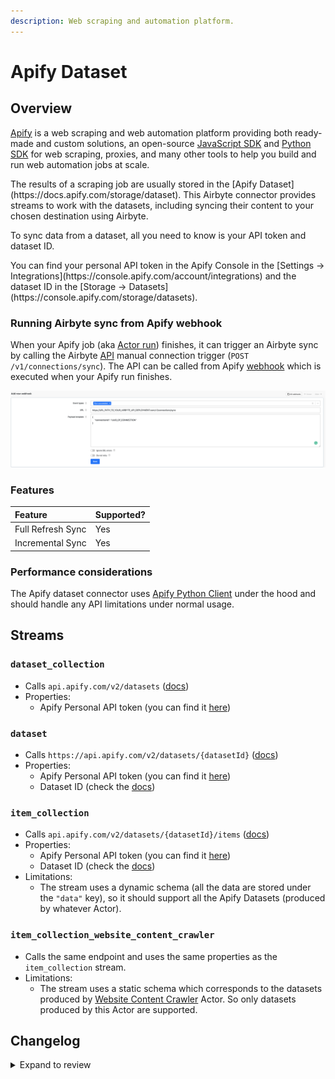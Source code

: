 ```yaml
---
description: Web scraping and automation platform.
---
```


# Apify Dataset

## Overview

[Apify](https://apify.com/) is a web scraping and web automation platform providing both ready-made and custom solutions, an open-source [JavaScript SDK](https://docs.apify.com/sdk/js/) and [Python SDK](https://docs.apify.com/sdk/python/) for web scraping, proxies, and many other tools to help you build and run web automation jobs at scale.

<FieldAnchor field="dataset_id">
The results of a scraping job are usually stored in the [Apify Dataset](https://docs.apify.com/storage/dataset). This Airbyte connector provides streams to work with the datasets, including syncing their content to your chosen destination using Airbyte.
</FieldAnchor>

To sync data from a dataset, all you need to know is your API token and dataset ID.

<FieldAnchor field="token">
You can find your personal API token in the Apify Console in the [Settings -> Integrations](https://console.apify.com/account/integrations) and the dataset ID in the [Storage -> Datasets](https://console.apify.com/storage/datasets).
</FieldAnchor>

### Running Airbyte sync from Apify webhook

When your Apify job (aka [Actor run](https://docs.apify.com/platform/actors/running)) finishes, it can trigger an Airbyte sync by calling the Airbyte [API](https://airbyte-public-api-docs.s3.us-east-2.amazonaws.com/rapidoc-api-docs.html#post-/v1/connections/sync) manual connection trigger (`POST /v1/connections/sync`). The API can be called from Apify [webhook](https://docs.apify.com/platform/integrations/webhooks) which is executed when your Apify run finishes.

![](../../.gitbook/assets/apify_trigger_airbyte_connection.png)

### Features

| Feature           | Supported? |
| :---------------- | :--------- |
| Full Refresh Sync | Yes        |
| Incremental Sync  | Yes        |

### Performance considerations

The Apify dataset connector uses [Apify Python Client](https://docs.apify.com/apify-client-python) under the hood and should handle any API limitations under normal usage.

## Streams

### `dataset_collection`

- Calls `api.apify.com/v2/datasets` ([docs](https://docs.apify.com/api/v2#/reference/datasets/dataset-collection/get-list-of-datasets))
- Properties:
  - Apify Personal API token (you can find it [here](https://console.apify.com/account/integrations))

### `dataset`

- Calls `https://api.apify.com/v2/datasets/{datasetId}` ([docs](https://docs.apify.com/api/v2#/reference/datasets/dataset/get-dataset))
- Properties:
  - Apify Personal API token (you can find it [here](https://console.apify.com/account/integrations))
  - Dataset ID (check the [docs](https://docs.apify.com/platform/storage/dataset))

### `item_collection`

- Calls `api.apify.com/v2/datasets/{datasetId}/items` ([docs](https://docs.apify.com/api/v2#/reference/datasets/item-collection/get-items))
- Properties:
  - Apify Personal API token (you can find it [here](https://console.apify.com/account/integrations))
  - Dataset ID (check the [docs](https://docs.apify.com/platform/storage/dataset))
- Limitations:
  - The stream uses a dynamic schema (all the data are stored under the `"data"` key), so it should support all the Apify Datasets (produced by whatever Actor).

### `item_collection_website_content_crawler`

- Calls the same endpoint and uses the same properties as the `item_collection` stream.
- Limitations:
  - The stream uses a static schema which corresponds to the datasets produced by [Website Content Crawler](https://apify.com/apify/website-content-crawler) Actor. So only datasets produced by this Actor are supported.

## Changelog

<details>
  <summary>Expand to review</summary>

| Version | Date       | Pull Request                                                 | Subject                                                                         |
| :------ | :--------- | :----------------------------------------------------------- | :------------------------------------------------------------------------------ |
| 2.1.24  | 2024-10-01 | [46373](https://github.com/airbytehq/airbyte/pull/46373)     | add user-agent header to be able to track Airbyte integration on Apify          |
| 2.1.23  | 2024-09-28 | [46146](https://github.com/airbytehq/airbyte/pull/46146)     | Update dependencies                                                             |
| 2.1.22  | 2024-09-21 | [45820](https://github.com/airbytehq/airbyte/pull/45820)     | Update dependencies                                                             |
| 2.1.21  | 2024-09-14 | [45479](https://github.com/airbytehq/airbyte/pull/45479)     | Update dependencies                                                             |
| 2.1.20  | 2024-09-07 | [45252](https://github.com/airbytehq/airbyte/pull/45252)     | Update dependencies                                                             |
| 2.1.19  | 2024-08-31 | [44962](https://github.com/airbytehq/airbyte/pull/44962)     | Update dependencies                                                             |
| 2.1.18  | 2024-08-24 | [44734](https://github.com/airbytehq/airbyte/pull/44734)     | Update dependencies                                                             |
| 2.1.17  | 2024-08-17 | [44204](https://github.com/airbytehq/airbyte/pull/44204)     | Update dependencies                                                             |
| 2.1.16  | 2024-08-10 | [43607](https://github.com/airbytehq/airbyte/pull/43607)     | Update dependencies                                                             |
| 2.1.15  | 2024-08-03 | [43071](https://github.com/airbytehq/airbyte/pull/43071)     | Update dependencies                                                             |
| 2.1.14  | 2024-07-27 | [42627](https://github.com/airbytehq/airbyte/pull/42627)     | Update dependencies                                                             |
| 2.1.13  | 2024-07-20 | [42364](https://github.com/airbytehq/airbyte/pull/42364)     | Update dependencies                                                             |
| 2.1.12  | 2024-07-13 | [41893](https://github.com/airbytehq/airbyte/pull/41893)     | Update dependencies                                                             |
| 2.1.11  | 2024-07-10 | [41344](https://github.com/airbytehq/airbyte/pull/41344)     | Update dependencies                                                             |
| 2.1.10  | 2024-07-09 | [41189](https://github.com/airbytehq/airbyte/pull/41189)     | Update dependencies                                                             |
| 2.1.9   | 2024-07-06 | [40813](https://github.com/airbytehq/airbyte/pull/40813)     | Update dependencies                                                             |
| 2.1.8   | 2024-06-25 | [40411](https://github.com/airbytehq/airbyte/pull/40411)     | Update dependencies                                                             |
| 2.1.7   | 2024-06-22 | [40187](https://github.com/airbytehq/airbyte/pull/40187)     | Update dependencies                                                             |
| 2.1.6   | 2024-06-04 | [39010](https://github.com/airbytehq/airbyte/pull/39010)     | [autopull] Upgrade base image to v1.2.1                                         |
| 2.1.5   | 2024-04-19 | [37115](https://github.com/airbytehq/airbyte/pull/37115)     | Updating to 0.80.0 CDK                                                          |
| 2.1.4   | 2024-04-18 | [37115](https://github.com/airbytehq/airbyte/pull/37115)     | Manage dependencies with Poetry.                                                |
| 2.1.3   | 2024-04-15 | [37115](https://github.com/airbytehq/airbyte/pull/37115)     | Base image migration: remove Dockerfile and use the python-connector-base image |
| 2.1.2   | 2024-04-12 | [37115](https://github.com/airbytehq/airbyte/pull/37115)     | schema descriptions                                                             |
| 2.1.1   | 2023-12-14 | [33414](https://github.com/airbytehq/airbyte/pull/33414)     | Prepare for airbyte-lib                                                         |
| 2.1.0   | 2023-10-13 | [31333](https://github.com/airbytehq/airbyte/pull/31333)     | Add stream for arbitrary datasets                                               |
| 2.0.0   | 2023-09-18 | [30428](https://github.com/airbytehq/airbyte/pull/30428)     | Fix broken stream, manifest refactor                                            |
| 1.0.0   | 2023-08-25 | [29859](https://github.com/airbytehq/airbyte/pull/29859)     | Migrate to lowcode                                                              |
| 0.2.0   | 2022-06-20 | [28290](https://github.com/airbytehq/airbyte/pull/28290)     | Make connector work with platform changes not syncing empty stream schemas.     |
| 0.1.11  | 2022-04-27 | [12397](https://github.com/airbytehq/airbyte/pull/12397)     | No changes. Used connector to test publish workflow changes.                    |
| 0.1.9   | 2022-04-05 | [PR\#11712](https://github.com/airbytehq/airbyte/pull/11712) | No changes from 0.1.4. Used connector to test publish workflow changes.         |
| 0.1.4   | 2021-12-23 | [PR\#8434](https://github.com/airbytehq/airbyte/pull/8434)   | Update fields in source-connectors specifications                               |
| 0.1.2   | 2021-11-08 | [PR\#7499](https://github.com/airbytehq/airbyte/pull/7499)   | Remove base-python dependencies                                                 |
| 0.1.0   | 2021-07-29 | [PR\#5069](https://github.com/airbytehq/airbyte/pull/5069)   | Initial version of the connector                                                |

</details>
